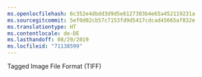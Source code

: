 ```yaml
---
ms.openlocfilehash: 6c352e4dbdd3d9d5e6127303b4e65a452119231a
ms.sourcegitcommit: 5ef0d02cb57c7153fd9d5417cdcad45665af832e
ms.translationtype: HT
ms.contentlocale: de-DE
ms.lasthandoff: 08/29/2019
ms.locfileid: "71138599"
---
```

Tagged Image File Format (TIFF)